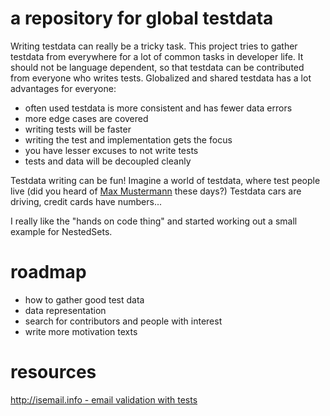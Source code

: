 a repository for global testdata
============================

Writing testdata can really be a tricky task. This project tries to gather testdata from everywhere for a lot of common tasks in developer life. It should not be language dependent, so that testdata can be contributed from everyone who writes tests.
Globalized and shared testdata has a lot advantages for everyone:

  - often used testdata is more consistent and has fewer data errors
  - more edge cases are covered
  - writing tests will be faster
  - writing the test and implementation gets the focus
  - you have lesser excuses to not write tests
  - tests and data will be decoupled cleanly

Testdata writing can be fun! Imagine a world of testdata, where test people live 
(did you heard of [Max Mustermann](http://en.wikipedia.org/wiki/List_of_placeholder_names_by_language) these days?)
Testdata cars are driving, credit cards have numbers...

I really like the "hands on code thing" and started working out a small example for NestedSets.

roadmap
============================
  - how to gather good test data
  - data representation
  - search for contributors and people with interest
  - write more motivation texts

resources
============================
[http://isemail.info - email validation with tests](http://isemail.info/_system/is_email/test/?all)

